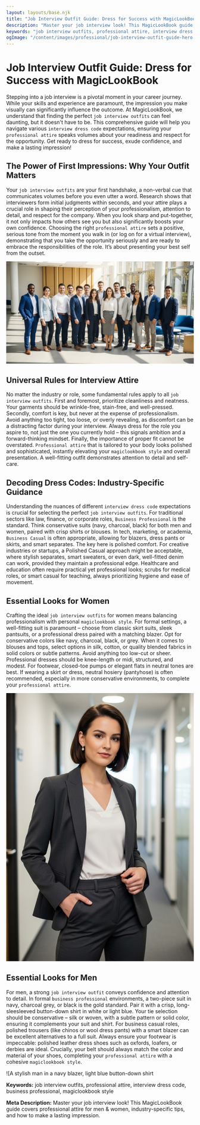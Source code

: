 ```yaml
---
layout: layouts/base.njk
title: "Job Interview Outfit Guide: Dress for Success with MagicLookBook"
description: "Master your job interview look! This MagicLookBook guide covers professional attire for men & women, industry-specific tips, and how to make a lasting impression."
keywords: "job interview outfits, professional attire, interview dress code, business professional, magiclookbook style"
ogImage: "/content/images/professional/job-interview-outfit-guide-hero.png"
---
```


# Job Interview Outfit Guide: Dress for Success with MagicLookBook

Stepping into a job interview is a pivotal moment in your career journey. While your skills and experience are paramount, the impression you make visually can significantly influence the outcome. At MagicLookBook, we understand that finding the perfect `job interview outfits` can feel daunting, but it doesn't have to be. This comprehensive guide will help you navigate various `interview dress code` expectations, ensuring your `professional attire` speaks volumes about your readiness and respect for the opportunity. Get ready to dress for success, exude confidence, and make a lasting impression!

## The Power of First Impressions: Why Your Outfit Matters

Your `job interview outfits` are your first handshake, a non-verbal cue that communicates volumes before you even utter a word. Research shows that interviewers form initial judgments within seconds, and your attire plays a crucial role in shaping their perception of your professionalism, attention to detail, and respect for the company. When you look sharp and put-together, it not only impacts how others see you but also significantly boosts your own confidence. Choosing the right `professional attire` sets a positive, serious tone from the moment you walk in (or log on for a virtual interview), demonstrating that you take the opportunity seriously and are ready to embrace the responsibilities of the role. It’s about presenting your best self from the outset.

![A diverse group of young professionals, men and women, dressed in smart business casual and professional attire, smiling confidently in a modern office lobby.](/content/images/professional/professional-interview-attire-diverse.png)

## Universal Rules for Interview Attire

No matter the industry or role, some fundamental rules apply to all `job interview outfits`. First and foremost, prioritize cleanliness and neatness. Your garments should be wrinkle-free, stain-free, and well-pressed. Secondly, comfort is key, but never at the expense of professionalism. Avoid anything too tight, too loose, or overly revealing, as discomfort can be a distracting factor during your interview. Always dress for the role you aspire to, not just the one you currently hold – this signals ambition and a forward-thinking mindset. Finally, the importance of proper fit cannot be overstated. `Professional attire` that is tailored to your body looks polished and sophisticated, instantly elevating your `magiclookbook style` and overall presentation. A well-fitting outfit demonstrates attention to detail and self-care.

## Decoding Dress Codes: Industry-Specific Guidance

Understanding the nuances of different `interview dress code` expectations is crucial for selecting the perfect `job interview outfits`. For traditional sectors like law, finance, or corporate roles, `Business Professional` is the standard. Think conservative suits (navy, charcoal, black) for both men and women, paired with crisp shirts or blouses. In tech, marketing, or academia, `Business Casual` is often appropriate, allowing for blazers, dress pants or skirts, and smart separates. The key here is polished comfort. For creative industries or startups, a Polished Casual approach might be acceptable, where stylish separates, smart sweaters, or even dark, well-fitted denim can work, provided they maintain a professional edge. Healthcare and education often require practical yet professional looks; scrubs for medical roles, or smart casual for teaching, always prioritizing hygiene and ease of movement.

## Essential Looks for Women

Crafting the ideal `job interview outfits` for women means balancing professionalism with personal `magiclookbook style`. For formal settings, a well-fitting suit is paramount – choose from classic skirt suits, sleek pantsuits, or a professional dress paired with a matching blazer. Opt for conservative colors like navy, charcoal, black, or grey. When it comes to blouses and tops, select options in silk, cotton, or quality blended fabrics in solid colors or subtle patterns. Avoid anything too low-cut or sheer. Professional dresses should be knee-length or midi, structured, and modest. For footwear, closed-toe pumps or elegant flats in neutral tones are best. If wearing a skirt or dress, neutral hosiery (pantyhose) is often recommended, especially in more conservative environments, to complete your `professional attire`.

![A confident woman in a charcoal grey pantsuit, crisp white blouse, and minimal jewelry, standing in a professional office setting.](/content/images/professional/woman-suit-interview.png)

## Essential Looks for Men

For men, a strong `job interview outfit` conveys confidence and attention to detail. In formal `business professional` environments, a two-piece suit in navy, charcoal grey, or black is the gold standard. Pair it with a crisp, long-sleesleeved button-down shirt in white or light blue. Your tie selection should be conservative – silk or woven, with a subtle pattern or solid color, ensuring it complements your suit and shirt. For business casual roles, polished trousers (like chinos or wool dress pants) with a smart blazer can be excellent alternatives to a full suit. Always ensure your footwear is impeccable: polished leather dress shoes such as oxfords, loafers, or derbies are ideal. Crucially, your belt should always match the color and material of your shoes, completing your `professional attire` with a cohesive `magiclookbook style`.

![A stylish man in a navy blazer, light blue button-down shirt

**Keywords:** job interview outfits, professional attire, interview dress code, business professional, magiclookbook style

**Meta Description:** Master your job interview look! This MagicLookBook guide covers professional attire for men & women, industry-specific tips, and how to make a lasting impression.
